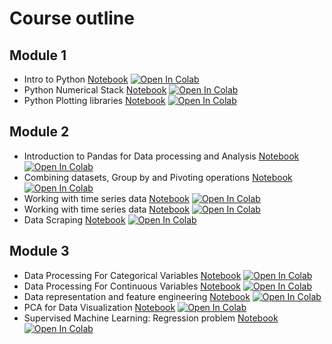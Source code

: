 # Course outline

## Module 1
* Intro to Python [Notebook](https://github.com/ParrotAI/ai4sg_materials/blob/master/module%201/intro%20to%20python.ipynb)
[![Open In Colab](https://colab.research.google.com/assets/colab-badge.svg)](https://colab.research.google.com/github/ParrotAI/ai4sg_materials/blob/master/module%201/intro%20to%20python.ipynb)
* Python Numerical Stack [Notebook](https://github.com/ParrotAI/ai4sg_materials/blob/master/module%201/numeric%20stack%20with%20numpy.ipynb)
[![Open In Colab](https://colab.research.google.com/assets/colab-badge.svg)](https://colab.research.google.com/github/ParrotAI/ai4sg_materials/blob/master/module%201/numeric%20stack%20with%20numpy.ipynb)
* Python Plotting libraries [Notebook](https://github.com/ParrotAI/ai4sg_materials/blob/master/module%201/plotting%20libraries.ipynb)
[![Open In Colab](https://colab.research.google.com/assets/colab-badge.svg)](https://colab.research.google.com/github/ParrotAI/ai4sg_materials/blob/master/module%201/module%201/plotting%20libraries.ipynb)

## Module 2
* Introduction to Pandas for Data processing and Analysis [Notebook](https://github.com/ParrotAI/ai4sg_materials/blob/master/module%202/Module_2A.ipynb)
[![Open In Colab](https://colab.research.google.com/assets/colab-badge.svg)](https://colab.research.google.com/github/ParrotAI/ai4sg_materials/blob/master/module%202/Module_2A.ipynb)
* Combining datasets, Group by and Pivoting operations [Notebook](https://github.com/ParrotAI/ai4sg_materials/blob/master/module%202/Module_2B.ipynb)
[![Open In Colab](https://colab.research.google.com/assets/colab-badge.svg)](https://colab.research.google.com/github/ParrotAI/ai4sg_materials/blob/master/module%202/Module_2B.ipynb)
* Working with time series data [Notebook](https://github.com/ParrotAI/ai4sg_materials/blob/master/module%202/Module_2C.ipynb)
[![Open In Colab](https://colab.research.google.com/assets/colab-badge.svg)](https://colab.research.google.com/github/ParrotAI/ai4sg_materials/blob/master/module%202/Module_2C.ipynb)
* Working with time series data [Notebook](https://github.com/ParrotAI/ai4sg_materials/blob/master/module%202/Module_2C.ipynb)
[![Open In Colab](https://colab.research.google.com/assets/colab-badge.svg)](https://colab.research.google.com/github/ParrotAI/ai4sg_materials/blob/master/module%202/Module_2C.ipynb)
* Data Scraping [Notebook](https://github.com/ParrotAI/ai4sg_materials/blob/master/module%202/Module_2D.ipynb)
[![Open In Colab](https://colab.research.google.com/assets/colab-badge.svg)](https://colab.research.google.com/github/ParrotAI/ai4sg_materials/blob/master/module%202/Module_2D.ipynb)

## Module 3
* Data Processing For Categorical Variables [Notebook](https://github.com/ParrotAI/ai4sg_materials/blob/master/module%203/Data%20Processing%20For%20Categorical%20Variables.ipynb)
[![Open In Colab](https://colab.research.google.com/assets/colab-badge.svg)](https://colab.research.google.com/github/ParrotAI/ai4sg_materials/blob/master/module%203/Data%20Processing%20For%20Categorical%20Variables.ipynb)
* Data Processing For Continuous Variables [Notebook](https://github.com/ParrotAI/ai4sg_materials/blob/master/module%203/Data%20Processing%20For%20Continuous%20Variables.ipynb)
[![Open In Colab](https://colab.research.google.com/assets/colab-badge.svg)](https://colab.research.google.com/github/ParrotAI/ai4sg_materials/blob/master/module%203/Data%20Processing%20For%20Continuous%20Variables.ipynb)
* Data representation and feature engineering [Notebook](https://github.com/ParrotAI/ai4sg_materials/blob/master/module%203/Data%20representation.ipynb)
[![Open In Colab](https://colab.research.google.com/assets/colab-badge.svg)](https://colab.research.google.com/github/ParrotAI/ai4sg_materials/blob/master/module%203/Data%20representation.ipynb)
* PCA for Data Visualization [Notebook](https://github.com/ParrotAI/ai4sg_materials/blob/master/module%203/Principle%20Component%20Analysis%20(PCA)%20for%20Data%20Visualization.ipynb)
[![Open In Colab](https://colab.research.google.com/assets/colab-badge.svg)](https://colab.research.google.com/github/ParrotAI/ai4sg_materials/blob/master/module%203/Principle%20Component%20Analysis%20(PCA)%20for%20Data%20Visualization.ipynb)
* Supervised Machine Learning: Regression problem [Notebook](https://github.com/ParrotAI/ai4sg_materials/blob/master/module%203/supervised%20ml%20regression%20problem.ipynb)
[![Open In Colab](https://colab.research.google.com/assets/colab-badge.svg)](https://colab.research.google.com/github/ParrotAI/ai4sg_materials/blob/master/module%203/supervised%20ml%20regression%20problem.ipynb)
